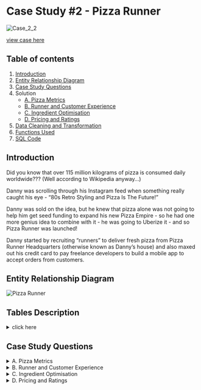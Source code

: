 

# Case Study #2 - Pizza Runner

![Case_2_2](https://user-images.githubusercontent.com/73290269/207393404-2ce42b94-6173-4bb8-b8c4-3a76420fc5af.png)

[view case here](https://8weeksqlchallenge.com/case-study-2/)

## Table of contents

1. [Introduction](#introduction)
2. [Entity Relationship Diagram](#entityrelationshipdiagram)
3. [Case Study Questions](#casestudyquestions)
4. Solution
    * [A. Pizza Metrics](https://github.com/Haazem/8-Week-SQL-Challenge-/blob/main/Case%20Study%20%232:%20Pizza%20Runner/A.%20Pizza%20Metrics.md)
    * [B. Runner and Customer Experience](https://github.com/Haazem/8-Week-SQL-Challenge-/blob/main/Case%20Study%20%232:%20Pizza%20Runner/B.%20Runner%20and%20Customer%20Experience.md)
    * [C. Ingredient Optimisation](https://github.com/Haazem/8-Week-SQL-Challenge-/blob/main/Case%20Study%20%232:%20Pizza%20Runner/C.%20Ingredient%20Optimisation.md)
    * [D. Pricing and Ratings](https://github.com/Haazem/8-Week-SQL-Challenge-/blob/main/Case%20Study%20%232:%20Pizza%20Runner/Data%20Cleaning%20and%20Transformation.md)
4. [Data Cleaning and Transformation](https://github.com/Haazem/8-Week-SQL-Challenge-/blob/main/Case%20Study%20%232:%20Pizza%20Runner/Data%20Cleaning%20and%20Transformation.md)
5. [Functions Used](https://github.com/Haazem/8-Week-SQL-Challenge-/blob/main/Case%20Study%20%232:%20Pizza%20Runner/Functions%20Used.md)
6. [SQL Code](https://github.com/Haazem/8-Week-SQL-Challenge-/tree/main/Case%20Study%20%232:%20Pizza%20Runner/SQL%20Code)


## Introduction  <a name="introduction"></a>

Did you know that over 115 million kilograms of pizza is consumed daily worldwide??? (Well according to Wikipedia anyway…)

Danny was scrolling through his Instagram feed when something really caught his eye - “80s Retro Styling and Pizza Is The Future!”

Danny was sold on the idea, but he knew that pizza alone was not going to help him get seed funding to expand his new Pizza Empire - so he had one more genius idea to combine with it - he was going to Uberize it - and so Pizza Runner was launched!

Danny started by recruiting “runners” to deliver fresh pizza from Pizza Runner Headquarters (otherwise known as Danny’s house) and also maxed out his credit card to pay freelance developers to build a mobile app to accept orders from customers.
  
</details>


## Entity Relationship Diagram <a name="entityrelationshipdiagram"></a>

![Pizza Runner](https://user-images.githubusercontent.com/73290269/207394055-9d83a40b-e5e8-4935-8816-d8171b904dc4.png)

  
 ## Tables Description
 
 
<details>
<summary> click here </summary>
<br>
   
#### Table 1: runners
   
__The runners__ table shows the registration_date for each new runner

#### Table 2: customer_orders
Customer pizza orders are captured in the __customer_orders__ table with 1 row for each individual pizza that is part of the order.

The __pizza_id__ relates to the type of pizza which was ordered whilst the __exclusions__ are the __ingredient_id__ values which should be removed from the pizza and the __extras__ are the __ingredient_id__ values which need to be added to the pizza.

Note that customers can order multiple pizzas in a single order with varying __exclusions__ and __extras__ values even if the pizza is the same type!

The __exclusions__ and __extras__ columns will need to be cleaned up before using them in your queries.

#### Table 3: runner_orders
After each orders are received through the system - they are assigned to a runner - however not all orders are fully completed and can be cancelled by the restaurant or the customer.
   
__The pickup_time__ is the timestamp at which the runner arrives at the Pizza Runner headquarters to pick up the freshly cooked pizzas. __The distance__ and __duration__ fields are related to how far and long the runner had to travel to deliver the order to the respective customer.

There are some known data issues with this table so be careful when using this in your queries - make sure to check the data types for each column in the schema SQL!
   
#### Table 4: pizza_names
At the moment - Pizza Runner only has 2 pizzas available the Meat Lovers or Vegetarian!

#### Table 5: pizza_recipes
Each __pizza_id__ has a standard set of __toppings__ which are used as part of the pizza recipe.

#### Table 6: pizza_toppings
This table contains all of __the topping_name__ values with their corresponding __topping_id__ value


</details>

  


## Case Study Questions <a name="casestudyquestions"></a>


<details>
<summary> A. Pizza Metrics </summary>
<br>
 
* How many pizzas were ordered?

* How many unique customer orders were made?

* How many successful orders were delivered by each runner?

* How many of each type of pizza was delivered?

* How many Vegetarian and Meatlovers were ordered by each customer?

* What was the maximum number of pizzas delivered in a single order?

* For each customer, how many delivered pizzas had at least 1 change and how many had no changes?

* How many pizzas were delivered that had both exclusions and extras?

* What was the total volume of pizzas ordered for each hour of the day?

* What was the volume of orders for each day of the week?
  
</details>



<details>
<summary> B. Runner and Customer Experience </summary>
<br>

* How many runners signed up for each 1 week period? (i.e. week starts 2021-01-01)

* What was the average time in minutes it took for each runner to arrive at the Pizza Runner HQ to pickup the order?

* Is there any relationship between the number of pizzas and how long the order takes to prepare?

* What was the average distance travelled for each customer?

* What was the difference between the longest and shortest delivery times for all orders?

* What was the average speed for each runner for each delivery and do you notice any trend for these values?

* What is the successful delivery percentage for each runner?

</details>

<details>
<summary> C. Ingredient Optimisation </summary>
<br>

* What are the standard ingredients for each pizza?

* What was the most commonly added extra?

* What was the most common exclusion?

* Generate an order item for each record in the customers_orders table in the format of one of the following:
   
   * Meat Lovers
   
   * Meat Lovers - Exclude Beef
   
   * Meat Lovers - Extra Bacon
   
   * Meat Lovers - Exclude Cheese, Bacon - Extra Mushroom, Peppers

* Generate an alphabetically ordered comma separated ingredient list for each pizza order from the customer_orders table and add a    
    * 2x in front of any relevant ingredients
    
    * For example: "Meat Lovers: 2xBacon, Beef, ... , Salami"

* What is the total quantity of each ingredient used in all delivered pizzas sorted by most frequent first?

</details>

<details>
<summary> D. Pricing and Ratings </summary>
<br>

* If a Meat Lovers pizza costs $12 and Vegetarian costs $10 and there were no charges for changes - how much money has Pizza Runner made so far if there are no delivery fees?

* What if there was an additional $1 charge for any pizza extras?
Add cheese is $1 extra

* The Pizza Runner team now wants to add an additional ratings system that allows customers to rate their runner, how would you design an additional table for this new dataset - generate a schema for this new table and insert your own data for ratings for each successful customer order between 1 to 5.

* Using your newly generated table - can you join all of the information together to form a table which has the following information for successful deliveries?

* If a Meat Lovers pizza was $12 and Vegetarian $10 fixed prices with no cost for extras and each runner is paid $0.30 per kilometre traveled - how much money does Pizza Runner have left over after these deliveries?

</details>

